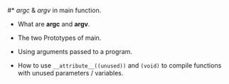 #* *argc* & *argv* in main function.

- What are __argc__ and __argv__.
- The two Prototypes of main.
- Using arguments passed to a program.

- How to use `__attribute__((unused))` and `(void)` to compile functions with unused parameters / variables.
